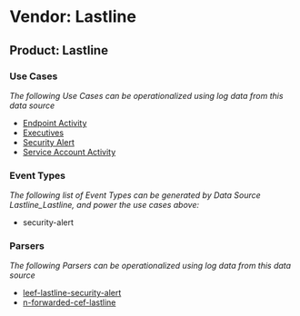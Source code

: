 Vendor: Lastline
================
Product: Lastline
-----------------

### Use Cases

_The following Use Cases can be operationalized using log data from this data source_

* [Endpoint Activity](../UseCases/usecase_endpoint_activity.md)
* [Executives](../UseCases/usecase_executives.md)
* [Security Alert](../UseCases/usecase_security_alert.md)
* [Service Account Activity](../UseCases/usecase_service_account_activity.md)


### Event Types

_The following list of Event Types can be generated by Data Source Lastline_Lastline, and power the use cases above:_

- security-alert


### Parsers

_The following Parsers can be operationalized using log data from this data source_

* [leef-lastline-security-alert](../Parsers/parserContent_leef-lastline-security-alert.md)
* [n-forwarded-cef-lastline](../Parsers/parserContent_n-forwarded-cef-lastline.md)
